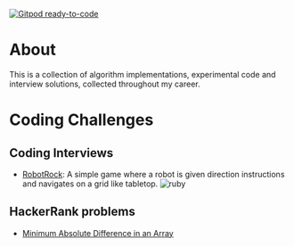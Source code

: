 [![Gitpod ready-to-code](https://img.shields.io/badge/Gitpod-ready--to--code-908a85?logo=gitpod)](https://gitpod.io/#https://github.com/giorgenes/playground)


# About
This is a collection of algorithm implementations, experimental code and interview solutions, collected throughout my career.


# Coding Challenges

## Coding Interviews

- [RobotRock](https://github.com/giorgenes/playground/tree/main/coding-challenges/robotrock): A simple game where a robot is given direction instructions and navigates on a grid like tabletop. ![ruby](https://img.shields.io/badge/Ruby-CC342D?style=flat&logo=ruby&logoColor=white)

## HackerRank problems

- [Minimum Absolute Difference in an Array](coding-challenges/hackerrank/minimum-absolute-difference-in-an-array)